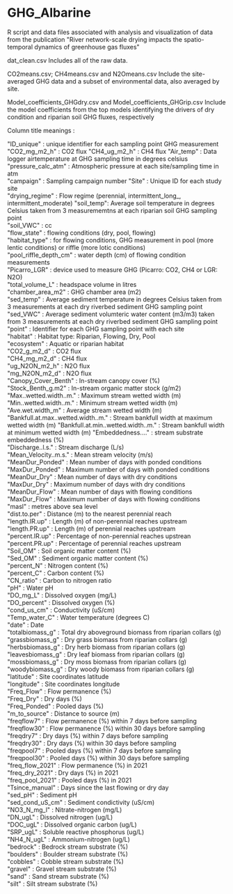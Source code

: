# GHG_Albarine
R script and data files associated with analysis and visualization of data from the publication "River network-scale drying impacts the spatio-temporal dynamics of greenhouse gas fluxes" 

dat_clean.csv
Includes all of the raw data. 

CO2means.csv; CH4means.csv and N2Omeans.csv
Include the site-averaged GHG data and a subset of environmental data, also averaged by site.

Model_coefficients_GHGdry.csv and Model_coefficients_GHGrip.csv
Include the model coefficients from the top models identifying the drivers of dry condition and riparian soil GHG fluxes, respectively 

Column title meanings : 

"ID_unique" : unique identifier for each sampling point GHG measurement
"CO2_mg_m2_h" : CO2 flux
"CH4_ug_m2_h" : CH4 flux
"Air_temp" : Data logger airtemperature at GHG sampling time in degrees celsius                    
"pressure_calc_atm" : Atmospheric pressure at each site/sampling time in atm                 
"campaign" : Sampling campaign number
"Site" : Unique ID for each study site                            
"drying_regime" : Flow regime (perennial, intermittent_long_, intermittent_moderate)
"soil_temp": Average soil temperature in degrees Celsius taken from 3 measurememtns at each riparian soil GHG sampling point                        
"soil_VWC" : cc  
"flow_state" : flowing conditions (dry, pool, flowing)                      
"habitat_type" : for flowing conditions, GHG measurement in pool (more lentic conditions) or riffle (more lotic conditions)                      
"pool_riffle_depth_cm"  : water depth (cm) of flowing condition measurements           
"Picarro_LGR" : device used to measure GHG (Picarro: CO2, CH4 or LGR: N2O)                     
"total_volume_L" : headspace volume in litres                  
"chamber_area_m2" : GHG chamber area (m2)                  
"sed_temp" :   Average sediment temperature in degrees Celsius taken from 3 measurements at each dry riverbed sediment GHG sampling point                      
"sed_VWC" : Average sediment volumteric water content (m3/m3) taken from 3 measurements at each dry riverbed sediment GHG sampling point                           
"point" : Identifier for each GHG sampling point with each site                           
"habitat" : Habitat type: Riparian, Flowing, Dry, Pool                          
"ecosystem"  : Aquatic or riparian habitat                      
"CO2_g_m2_d"   : CO2 flux                     
"CH4_mg_m2_d"  : CH4 flux                    
"ug_N2ON_m2_h" : N2O flux                    
"mg_N2ON_m2_d"  : N2O flux                    
"Canopy_Cover_Benth" : In-stream canopy cover (%)                
"Stock_Benth_g.m2"  : In-stream organic matter stock (g/m2)               
"Max..wetted.width..m."  : Maximum stream wetted width (m)          
"Min..wetted.width..m."  : Minimum stream wetted width (m)          
"Ave.wet.width_m"  : Average stream wetted width (m)                 
"Bankfull.at.max..wetted.width..m." : Stream bankfull width at maximum wetted width (m)
"Bankfull.at.min..wetted.width..m." : Stream bankfull width at minimum wetted width (m)
"Embeddedness...." : stream substrate embeddedness (%)                
"Discharge..l.s."  : Stream discharge (L/s)                 
"Mean_Velocity..m.s."   : Mean stream velocity (m/s)           
"MeanDur_Ponded"   : Mean number of days with ponded conditions                  
"MaxDur_Ponded"  : Maximum number of days with ponded conditions                  
"MeanDur_Dry"   : Mean number of days with dry conditions                    
"MaxDur_Dry"   : Maximum number of days with dry conditions                    
"MeanDur_Flow"  : Mean number of days with flowing conditions                     
"MaxDur_Flow"  : Maximum number of days with flowing conditions                    
"masl"  : metres above sea level                            
"dist.to.per"  : Distance (m) to the nearest perennial reach                     
"length.IR.up"  : Length (m) of non-perennial reaches upstream                    
"length.PR.up"  : Length (m) of perennial reaches upstream                   
"percent.IR.up"  : Percentage of non-perennial reaches upstrean                   
"percent.PR.up"  : Percentage of perennial reaches upstream                  
"Soil_OM" : Soil organic matter content (%)                          
"Sed_OM"  : Sediment organic matter content (%)                         
"percent_N"  : Nitrogen content (%)                       
"percent_C"  : Carbon content (%)                      
"CN_ratio"  : Carbon to nitrogen ratio                        
"pH"  : Water pH                             
"DO_mg_L"  : Dissolved oxygen (mg/L)                         
"DO_percent"  : Dissolved oxygen (%)                     
"cond_us_cm"   : Conductivity (uS/cm)                     
"Temp_water_C"   : Water temperature (degrees C)                  
"date"  : Date                            
"totalbiomass_g"  : Total dry aboveground biomass from riparian collars (g)                   
"grassbiomass_g"  : Dry grass biomass from riparian collars (g)                  
"herbsbiomass_g"  : Dry herb biomass from riparian collars (g)                 
"leavesbiomass_g"  : Dry leaf biomass from riparian collars (g)                
"mossbiomass_g"   : Dry moss biomass from riparian collars (g)                 
"woodybiomass_g"  : Dry woody biomass from riparian collars (g)                  
"latitude"  : Site coordinates latitude                       
"longitude"  : Site coordinates longitude                       
"Freq_Flow"  : Flow permanence (%)                      
"Freq_Dry"   : Dry days (%)                       
"Freq_Ponded"  : Pooled days (%)                    
"m_to_source"  : Distance to source (m)                     
"freqflow7" : Flow permanence (%) within 7 days before sampling                       
"freqflow30" : Flow permanence (%) within 30 days before sampling                       
"freqdry7"  : Dry days (%) within 7 days before sampling                       
"freqdry30"   : Dry days (%) within 30 days before sampling                      
"freqpool7"    : Pooled days (%) within 7 days before sampling                    
"freqpool30"   : Pooled days (%) within 30 days before sampling                     
"freq_flow_2021"   : Flow permanence (%) in 2021                
"freq_dry_2021"  : Dry days (%) in 2021                   
"freq_pool_2021"  : Pooled days (%) in 2021                 
"Tsince_manual"  : Days since the last flowing or dry day                   
"sed_pH"  :  Sediment pH                         
"sed_cond_uS_cm" : Sediment condictivity (uS/cm)                   
"NO3_N_mg_l"  : Nitrate-nitrogen (mg/L)                 
"DN_ugL"  : Dissolved nitrogen (ug/L)                          
"DOC_ugL"  : Dissolved organic carbon (ug/L)                        
"SRP_ugL"   :   Soluble reactive phosphorus (ug/L)                    
"NH4_N_ugL"  : Ammonium-nitrogen (ug/L)                      
"bedrock"  : Bedrock stream substrate (%)                         
"boulders"  : Boulder stream substrate (%)                       
"cobbles"   : Cobble stream substrate (%)                        
"gravel"  : Gravel stream substrate (%)                         
"sand" : Sand stream substrate (%)                             
"silt"   : Silt stream substrate (%)                           
